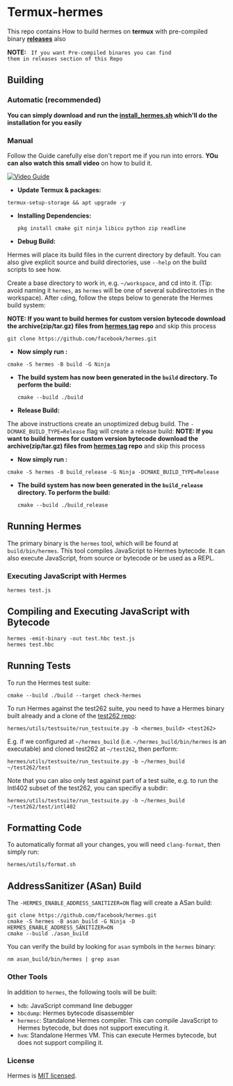 # Termux-hermes

This repo contains How to build hermes on <b>termux</b> with pre-compiled binary <b><a href="https://github.com/AbhiTheModder/termux-hermes/releases">releases</a></b> also 

<b> NOTE:</b> <code> If you want Pre-compiled binares you can find them in releases section of this Repo</code>

## Building
### Automatic (recommended)
**You can simply download and run the [install_hermes.sh](install_hermes.sh) which'll do the installation for you easily**

### Manual
Follow the Guide carefully else don't report me if you run into errors. <b>YOu can also watch this small video</b> on how to build it.

[![Video Guide](http://img.youtube.com/vi/loObsRvKi1s/0.jpg)](http://www.youtube.com/watch?v=loObsRvKi1s "Video Title")

- <b> Update Termux & packages: </b>
```
termux-setup-storage && apt upgrade -y
```
- <b> Installing Dependencies: </b>
  ```
  pkg install cmake git ninja libicu python zip readline
  ```
  
- <b> Debug Build: </b>

Hermes will place its build files in the current directory by default.
You can also give explicit source and build directories, use `--help` on the build scripts to see how.

Create a base directory to work in, e.g. `~/workspace`, and cd into it.
(Tip: avoid naming it `hermes`, as `hermes` will be one of several subdirectories in the workspace).
After `cd`ing, follow the steps below to generate the Hermes build system:

<b> NOTE: If you want to build hermes for custom version bytecode download the archive(zip/tar.gz) files from <a href="https://github.com/facebook/hermes/tags">hermes tag</a> repo</b> and skip this process

    git clone https://github.com/facebook/hermes.git

- <b>Now simply run :</b>
```
cmake -S hermes -B build -G Ninja
```

- <b>The build system has now been generated in the `build` directory. To perform the build: </b>

    `cmake --build ./build`

- <b> Release Build: </b>

The above instructions create an unoptimized debug build. The `-DCMAKE_BUILD_TYPE=Release` flag will create a release build:
<b> NOTE: If you want to build hermes for custom version bytecode download the archive(zip/tar.gz) files from <a href="https://github.com/facebook/hermes/tags">hermes tag</a> repo</b> and skip this process

- <b>Now simply run :</b>
```
cmake -S hermes -B build_release -G Ninja -DCMAKE_BUILD_TYPE=Release
```

- <b>The build system has now been generated in the `build_release` directory. To perform the build: </b>

    `cmake --build ./build_release`
  
## Running Hermes

The primary binary is the `hermes` tool, which will be found at `build/bin/hermes`. This tool compiles JavaScript to Hermes bytecode. It can also execute JavaScript, from source or bytecode or be used as a REPL.

### Executing JavaScript with Hermes

    hermes test.js

## Compiling and Executing JavaScript with Bytecode

    hermes -emit-binary -out test.hbc test.js
    hermes test.hbc

## Running Tests

To run the Hermes test suite:

    cmake --build ./build --target check-hermes

To run Hermes against the test262 suite, you need to have a Hermes binary built
already and a clone of the [test262 repo](https://github.com/tc39/test262/):

    hermes/utils/testsuite/run_testsuite.py -b <hermes_build> <test262>

E.g. if we configured at `~/hermes_build` (i.e. `~/hermes_build/bin/hermes` is
an executable) and cloned test262 at `~/test262`, then perform:

    hermes/utils/testsuite/run_testsuite.py -b ~/hermes_build ~/test262/test

Note that you can also only test against part of a test suite, e.g. to run the
Intl402 subset of the test262, you can specifiy a subdir:

    hermes/utils/testsuite/run_testsuite.py -b ~/hermes_build ~/test262/test/intl402

## Formatting Code

To automatically format all your changes, you will need `clang-format`, then
simply run:

    hermes/utils/format.sh

## AddressSanitizer (ASan) Build

 The `-HERMES_ENABLE_ADDRESS_SANITIZER=ON` flag will create a ASan build:

    git clone https://github.com/facebook/hermes.git
    cmake -S hermes -B asan_build -G Ninja -D HERMES_ENABLE_ADDRESS_SANITIZER=ON
    cmake --build ./asan_build

You can verify the build by looking for `asan` symbols in the `hermes` binary:

    nm asan_build/bin/hermes | grep asan

### Other Tools

In addition to `hermes`, the following tools will be built:

- `hdb`: JavaScript command line debugger
- `hbcdump`: Hermes bytecode disassembler
- `hermesc`: Standalone Hermes compiler. This can compile JavaScript to Hermes bytecode, but does not support executing it.
- `hvm`: Standalone Hermes VM. This can execute Hermes bytecode, but does not support compiling it.

### License

Hermes is [MIT licensed](./LICENSE).
